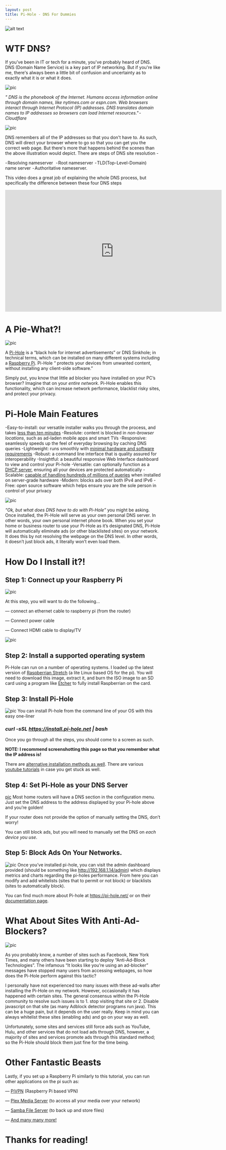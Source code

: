 ```yaml
---
layout: post
title: Pi-Hole - DNS For Dummies
---
```


![alt text](https://cdn-images-1.medium.com/max/800/1*-RCw0DPPVuRd_DplQfHBGQ.png)

# WTF DNS?
If you've been in IT or tech for a minute, you've probably heard of DNS. DNS (Domain Name Service) is a key part of IP networking. But if you're like me, there's always been a little bit of confusion and uncertainty as to exactly what it is or what it does.

![pic](https://cdn-images-1.medium.com/max/1200/1*tqYSfaCO1VoTxIS2xk8Y7A.png "How the internet works")

*" DNS is the phonebook of the Internet. Humans access information online through domain names, like nytimes.com or espn.com. Web browsers interact through Internet Protocol (IP) addresses. DNS translates domain names to IP addresses so browsers can load Internet resources." - Cloudflare*

![pic](https://cdn-images-1.medium.com/max/600/0*6HHrRleraEvNTagQ.png)

DNS remembers all of the IP addresses so that you don't have to. As such, DNS will direct your browser where to go so that you can get you the correct web page. But there's more that happens behind the scenes than the above illustration would depict.  There are steps of DNS site resolution -

 - Resolving nameserver 
 - Root nameserver
 - TLD(Top-Level-Domain) name server
 - Authoritative nameserver.
 
 This video does a great job of explaining the whole DNS process, but specifically the difference between these four DNS steps
 
 <iframe width="700" height="393" src="https://www.youtube.com/embed/72snZctFFtA" frameborder="0" allow="accelerometer; autoplay; encrypted-media; gyroscope; picture-in-picture" allowfullscreen></iframe>
 
# A Pie-What?!
![pic](https://cdn-images-1.medium.com/max/600/0*YtmCt0D4W9XVoVCO.jpeg)

A [Pi-Hole](https://pi-hole.net/) is a “black hole for internet advertisements” or DNS Sinkhole; in technical terms, which can be installed on many different systems including a [Raspberry Pi](https://www.raspberrypi.org/). Pi-Hole “ protects your devices from unwanted content, without installing any client-side software.”

Simply put, you know that little ad blocker you have installed on your PC’s browser? Imagine that on your *entire network*. Pi-Hole enables this functionality, which can increase network performance, blacklist risky sites, and protect your privacy.
 
 # Pi-Hole Main Features
-Easy-to-install: our versatile installer walks you through the process, and takes [less than ten minutes](https://www.youtube.com/watch?v=vKWjx1AQYgs)
-Resolute: content is blocked in *non-browser locations*, such as ad-laden mobile apps and smart TVs
-Responsive: seamlessly speeds up the feel of everyday browsing by caching DNS queries
-Lightweight: runs smoothly with [minimal hardware and software requirements](https://discourse.pi-hole.net/t/hardware-software-requirements/273)
-Robust: a command line interface that is quality assured for interoperability
-Insightful: a beautiful responsive Web Interface dashboard to view and control your Pi-hole
-Versatile: can optionally function as a [DHCP server](https://discourse.pi-hole.net/t/how-do-i-use-pi-holes-built-in-dhcp-server-and-why-would-i-want-to/3026), ensuring all your devices are protected automatically
-Scalable: [capable of handling hundreds of millions of queries](https://pi-hole.net/2017/05/24/how-much-traffic-can-pi-hole-handle/) when installed on server-grade hardware
-Modern: blocks ads over both IPv4 and IPv6
-Free: open source software which helps ensure you are the sole person in control of your privacy

![pic](https://cdn-images-1.medium.com/max/1200/1*BBwNmX19gbTeBcvS3syYFg.png)

*“Ok, but what does DNS have to do with Pi-Hole”* you might be asking. Once installed, the Pi-Hole will serve as your own personal DNS server. In other words, your own personal internet phone book. When you set your home or business router to use your Pi-Hole as it’s designated DNS, Pi-Hole will automatically eliminate ads (or other blacklisted sites) on your network. It does this by not resolving the webpage on the DNS level. In other words, it doesn’t just block ads, it literally won’t even load them.

# How Do I Install it?!

## Step 1: Connect up your Raspberry Pi

![pic](https://cdn-images-1.medium.com/max/600/0*sm1eRYr5XQtPLl8B.png)

At this step, you will want to do the following…

— connect an ethernet cable to raspberry pi (from the router)

— Connect power cable

— Connect HDMI cable to display/TV

![pic](https://cdn-images-1.medium.com/max/600/1*TdlWuUxfvV-zjgRa0iGjVQ.png)
## Step 2: Install a supported operating system
Pi-Hole can run on a number of operating systems. I loaded up the latest version of [Raspberrian Stretch](https://www.raspberrypi.org/downloads/raspbian/) (a lite Linux based OS for the pi). You will need to download this image, extract it, and burn the ISO image to an SD card using a program like [Etcher](https://www.balena.io/etcher/) to fully install Raspberrian on the card.

## Step 3: Install Pi-Hole
![pic](https://cdn-images-1.medium.com/max/600/0*ytGLNPDGVDv3zt1l.png)
You can install Pi-hole from the command line of your OS with this easy one-liner

### *curl -sSL https://install.pi-hole.net | bash*

Once you go through all the steps, you should come to a screen as such.

**NOTE: I recommend screenshotting this page so that you remember what the IP address is!**

There are [alternative installation methods as well](https://github.com/pi-hole/pi-hole/#one-step-automated-install). There are various [youtube tutorials](https://www.youtube.com/watch?v=rp8mi1oAvAg) in case you get stuck as well.

## Step 4: Set Pi-Hole as your DNS Server
[pic](https://cdn-images-1.medium.com/max/600/0*qOxA6K-1Ef-UvRZ5.jpg)
Most home routers will have a DNS section in the configuration menu. Just set the DNS address to the address displayed by your Pi-hole above and you’re golden!

If your router does not provide the option of manually setting the DNS, don’t worry!

You can still block ads, but you will need to manually set the DNS on *each device you use*.

## Step 5: Block Ads On Your Networks.

![pic](https://cdn-images-1.medium.com/max/800/1*tUekRxZuL3k5gdpj9LosmA.png)
Once you’ve installed pi-hole, you can visit the admin dashboard provided (should be something like http://192.168.1.14/admin) which displays metrics and charts regarding the pi-holes performance. From here you can modify and add whitelists (sites that to permit or not block) or blacklists (sites to automatically block).

You can find much more about Pi-hole at https://pi-hole.net/ or on their [documentation page](https://docs.pi-hole.net/).

# What About Sites With Anti-Ad-Blockers?
![pic](https://cdn-images-1.medium.com/max/600/0*yfZ7PvAJdp7m94IG.png)

As you probably know, a number of sites such as Facebook, New York Times, and many others have been starting to deploy “Anti-Ad-Block Technologies”. The infamous “It looks like you’re using an ad-blocker” messages have stopped many users from accessing webpages, so how does the Pi-Hole perform against this tactic?

I personally have not experienced too many issues with these ad-walls after installing the Pi-Hole on my network. However, occasionally it has happened with certain sites. The general consensus within the Pi-Hole community to resolve such issues is to 1. stop visiting that site or 2. Disable javascript on that site (as many Adblock detector programs run java). This can be a huge pain, but it depends on the user really. Keep in mind you can always whitelist these sites (enabling ads) and go on your way as well.

Unfortunately, some sites and services still force ads such as YouTube, Hulu, and other services that do not load ads through DNS, however, a majority of sites and services promote ads through this standard method; so the Pi-Hole should block them just fine for the time being.

# Other Fantastic Beasts
Lastly, if you set up a Raspberry Pi similarly to this tutorial, you can run other applications on the pi such as:

— [PiVPN](http://www.pivpn.io/) (Raspberry Pi based VPN)

— [Plex Media Server](https://thepi.io/how-to-set-up-a-raspberry-pi-plex-server/) (to access all your media over your network)

— [Samba File Server](https://www.raspberrypi.org/magpi/samba-file-server/) (to back up and store files)

— [And many many more!](https://projects.raspberrypi.org/en/)

# Thanks for reading!
